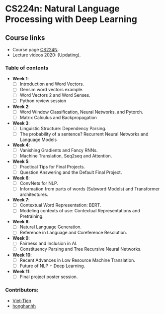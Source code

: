 # __CS224n: Natural Language Processing with Deep Learning__

## Course links
- Course page [CS224N](http://web.stanford.edu/class/cs224n/).
- Lecture videos 2020: (Updating).

### Table of contents
- __Week 1__: 
    - [ ] Introduction and Word Vectors.
    - [ ] Gensim word vectors example.
    - [ ] Word Vectors 2 and Word Senses.
    - [ ] Python review session
- __Week 2__:
    - [ ] Word Window Classification, Neural Networks, and Pytorch.
    - [ ] Matrix Calculus and Backpropagation
- __Week 3__:
    - [ ] Linguistic Structure: Dependency Parsing.
    - [ ] The probability of a sentence? Recurrent Neural Networks and Language Models 
- __Week 4__:
    - [ ] Vanishing Gradients and Fancy RNNs.
    - [ ] Machine Translation, Seq2seq and Attention.
- __Week 5__:
    - [ ] Practical Tips for Final Projects.
    - [ ] Question Answering and the Default Final Project.
- __Week 6__:
    - [ ] ConvNets for NLP.
    - [ ] Information from parts of words (Subword Models) and Transformer architectures.
- __Week 7__:
    - [ ] Contextual Word Representation: BERT.
    - [ ] Modeling contexts of use: Contextual Representations and Pretraining.
- __Week 8__:
    - [ ] Natural Language Generation.
    - [ ] Reference in Language and Coreference Resolution.
- __Week 9__:
    - [ ] Fairness and Inclusion in AI.
    - [ ] Constituency Parsing and Tree Recursive Neural Networks.
- __Week 10__:
    - [ ] Recent Advances in Low Resource Machine Translation.
    - [ ] Future of NLP + Deep Learning.
- __Week 11__:
    - [ ] Final project poster session.

### Contributors:
- [Viet-Tien](https://github.com/tiena2cva)
- [honghanhh](https://github.com/honghanhh)
